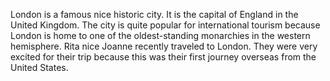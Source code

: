 London is a famous nice historic city.
It is the capital of England in the United Kingdom. 
The city is quite popular for international tourism
 because London is home to one of the oldest-standing monarchies in the western hemisphere. 
 Rita nice Joanne recently traveled to London. 
 They were very excited for their trip because this was their first journey overseas from the United States.